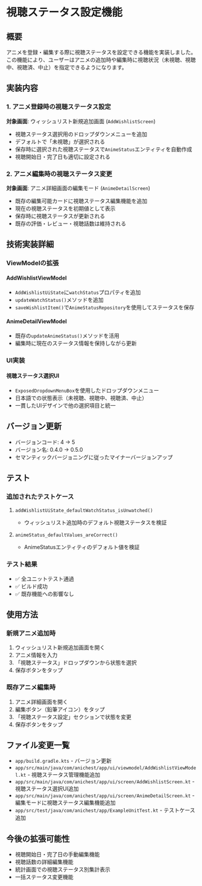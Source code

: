 # 視聴ステータス設定機能

## 概要

アニメを登録・編集する際に視聴ステータスを設定できる機能を実装しました。この機能により、ユーザーはアニメの追加時や編集時に視聴状況（未視聴、視聴中、視聴済、中止）を指定できるようになります。

## 実装内容

### 1. アニメ登録時の視聴ステータス設定

**対象画面**: ウィッシュリスト新規追加画面 (`AddWishlistScreen`)

- 視聴ステータス選択用のドロップダウンメニューを追加
- デフォルトで「未視聴」が選択される
- 保存時に選択された視聴ステータスで`AnimeStatus`エンティティを自動作成
- 視聴開始日・完了日も適切に設定される

### 2. アニメ編集時の視聴ステータス変更

**対象画面**: アニメ詳細画面の編集モード (`AnimeDetailScreen`)

- 既存の編集可能カードに視聴ステータス編集機能を追加
- 現在の視聴ステータスを初期値として表示
- 保存時に視聴ステータスが更新される
- 既存の評価・レビュー・視聴話数は維持される

## 技術実装詳細

### ViewModelの拡張

#### AddWishlistViewModel
- `AddWishlistUiState`に`watchStatus`プロパティを追加
- `updateWatchStatus()`メソッドを追加
- `saveWishlistItem()`で`AnimeStatusRepository`を使用してステータスを保存

#### AnimeDetailViewModel
- 既存の`updateAnimeStatus()`メソッドを活用
- 編集時に現在のステータス情報を保持しながら更新

### UI実装

#### 視聴ステータス選択UI
- `ExposedDropdownMenuBox`を使用したドロップダウンメニュー
- 日本語での状態表示（未視聴、視聴中、視聴済、中止）
- 一貫したUIデザインで他の選択項目と統一

## バージョン更新

- バージョンコード: 4 → 5
- バージョン名: 0.4.0 → 0.5.0
- セマンティックバージョニングに従ったマイナーバージョンアップ

## テスト

### 追加されたテストケース

1. `addWishlistUiState_defaultWatchStatus_isUnwatched()`
   - ウィッシュリスト追加時のデフォルト視聴ステータスを検証

2. `animeStatus_defaultValues_areCorrect()`
   - AnimeStatusエンティティのデフォルト値を検証

### テスト結果
- ✅ 全ユニットテスト通過
- ✅ ビルド成功
- ✅ 既存機能への影響なし

## 使用方法

### 新規アニメ追加時
1. ウィッシュリスト新規追加画面を開く
2. アニメ情報を入力
3. 「視聴ステータス」ドロップダウンから状態を選択
4. 保存ボタンをタップ

### 既存アニメ編集時
1. アニメ詳細画面を開く
2. 編集ボタン（鉛筆アイコン）をタップ
3. 「視聴ステータス設定」セクションで状態を変更
4. 保存ボタンをタップ

## ファイル変更一覧

- `app/build.gradle.kts` - バージョン更新
- `app/src/main/java/com/anichest/app/ui/viewmodel/AddWishlistViewModel.kt` - 視聴ステータス管理機能追加
- `app/src/main/java/com/anichest/app/ui/screen/AddWishlistScreen.kt` - 視聴ステータス選択UI追加
- `app/src/main/java/com/anichest/app/ui/screen/AnimeDetailScreen.kt` - 編集モードに視聴ステータス編集機能追加
- `app/src/test/java/com/anichest/app/ExampleUnitTest.kt` - テストケース追加

## 今後の拡張可能性

- 視聴開始日・完了日の手動編集機能
- 視聴話数の詳細編集機能
- 統計画面での視聴ステータス別集計表示
- 一括ステータス変更機能
